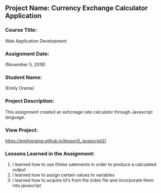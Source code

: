 ## Project Name:  Currency Exchange Calculator Application

### Course Title:
Web Application Development

### Assignment Date:  
(November 5, 2018)

### Student Name:  
(Emily Orama)

### Project Description:
This assignment created an exhcnage rate calculator through Javascript language.

### View Project:
https://emilyorama.github.io/lesson5_javascript2/

### Lessons Learned in the Assignment:
1. I learned how to use if/else satements in order to produce a calculated output 
2. I learned how to assign certain values to variables 
3. I learned how to acquire Id's from the index file and incorporate them into javascript

